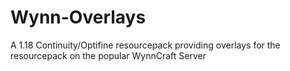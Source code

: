 # Wynn-Overlays
A 1.18 Continuity/Optifine resourcepack providing overlays for the resourcepack on the popular WynnCraft Server
